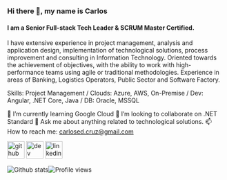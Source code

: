 ### Hi there 👋, my name is Carlos
#### I am a Senior Full-stack Tech Leader & SCRUM Master Certified.
I have extensive experience in project management, analysis and application design, implementation of technological solutions, process improvement and consulting in Information Technology. Oriented towards the achievement of objectives, with the ability to work with high-performance teams using agile or traditional methodologies. Experience in areas of Banking, Logistics Operators, Public Sector and Software Factory.

Skills: Project Management / Clouds: Azure, AWS, On-Premise / Dev: Angular, .NET Core, Java / DB: Oracle, MSSQL

🌱 I’m currently learning Google Cloud 👯 I’m looking to collaborate on .NET Standard 💬 Ask me about anything related to technological solutions. 📫 How to reach me: carlosed.cruz@gmail.com 

[<img src='https://cdn.jsdelivr.net/npm/simple-icons@3.0.1/icons/github.svg' alt='github' height='40'>](https://github.com/ccruza)  [<img src='https://cdn.jsdelivr.net/npm/simple-icons@3.0.1/icons/dev-dot-to.svg' alt='dev' height='40'>](https://dev.to/ccruza)  [<img src='https://cdn.jsdelivr.net/npm/simple-icons@3.0.1/icons/linkedin.svg' alt='linkedin' height='40'>](https://www.linkedin.com/in/carlos-cruz-acuña/)  

![Github stats](https://github-readme-stats.vercel.app/api?username=ccruza&show_icons=true)![Profile views](https://gpvc.arturio.dev/ccruza)  
